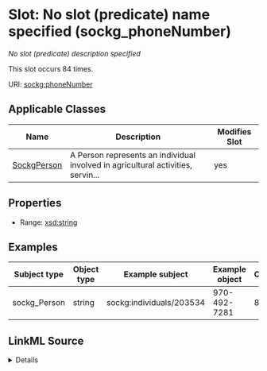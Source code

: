 

# Slot: No slot (predicate) name specified (sockg_phoneNumber)


_No slot (predicate) description specified_






This slot occurs 84 times.


URI: [sockg:phoneNumber](https://idir.uta.edu/sockg-ontology/docs/phoneNumber)



<!-- no inheritance hierarchy -->





## Applicable Classes

| Name | Description | Modifies Slot |
| --- | --- | --- |
| [SockgPerson](../classes/SockgPerson.md) | A Person represents an individual involved in agricultural activities, servin... |  yes  |







## Properties

* Range: [xsd:string](http://www.w3.org/2001/XMLSchema#string)






## Examples

| Subject type | Object type | Example subject | Example object | Occurrences |
| --- | --- | --- | --- | --- |
| sockg_Person | string | sockg:individuals/203534 | 970-492-7281 | 84 |




## LinkML Source

<details>

```yaml
name: sockg_phoneNumber
annotations:
  count:
    tag: count
    value: 84
description: No slot (predicate) description specified
title: No slot (predicate) name specified
examples:
- object:
    example_object: 970-492-7281
    example_object_type: string
    example_predicate: sockg:phoneNumber
    example_subject: sockg:individuals/203534
    example_subject_type: sockg_Person
from_schema: soc-kg
rank: 1000
domain: sockg_Person
slot_uri: sockg:phoneNumber
alias: sockg_phoneNumber
domain_of:
- sockg_Person
range: string

```
</details>